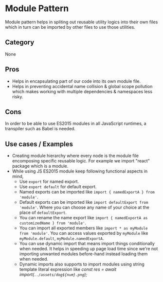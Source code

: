 # Module Pattern
Module pattern helps in spliting out reusable utility logics into their own files which in turn can be imported by other files to use those utilities.

## Category
None

## Pros
- Helps in encapsulating part of our code into its own module file.
- Helps in preventing accidental name collision & global scope pollution which makes working with multiple dependencies & namespaces less risky.

## Cons
In order to be able to use ES2015 modules in all JavaScript runtimes, a transpiler such as Babel is needed.

## Use cases / Examples
- Creating module hierarchy where every node is the module file encomposing specific reusable logic. For example we import "react" package which is a module.
- While using JS ES2015 module keep following functional aspects in mind,
  * Use `export` for named export.
  * Use `export default` for default export.
  * Named exports can be imported like `import { namedExportA } from 'module'`.
  * Default exports can be imported like `import defaultExport from 'module'`. Where you can choose any name of your choice at the place of `defaultExport`.
  * You can rename the name export like `import { namedExportA as customizedName } from 'module'`.
  * You can import all exported members like `import * as myModule from 'module'`. You can access values exported by `myModule` like `myModule.default`, `myModule.namedExportA`.
  * You can use dynamic import that means import things conditionally when needed. It helps in speeding up page load time since we're not importing unwanted modules before-hand instead loading them when needed.
  - Dynamic imports also supports to import modules using string template literal expression like *const res = await import(`../assets/dog${num}.png`);*